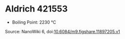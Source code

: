 <a name="material" />

# Aldrich 421553
<script type="application/ld+json">
  {
    "@context": "https://schema.org/",
    "@type": "ChemicalSubstance",
    "@id": "https://egonw.github.io/nanowiki/nanowiki364.html#material",
    "http://purl.org/dc/terms/conformsTo":
      {
        "@type": "CreativeWork",
        "@id": "https://bioschemas.org/profiles/ChemicalSubstance/0.4-RELEASE/"
      },
    "identfier": "364",
    "name": "Aldrich 421553",
    "url": "https://egonw.github.io/nanowiki/nanowiki364.html#material",
    "sameAs": "http://127.0.0.1/mediawiki/index.php/Special:URIResolver/Aldrich_421553"
  }
</script>


* Boiling Point: 2230 °C


Source: NanoWiki 6, doi:[10.6084/m9.figshare.11897205.v1](https://doi.org/10.6084/m9.figshare.11897205.v1)
